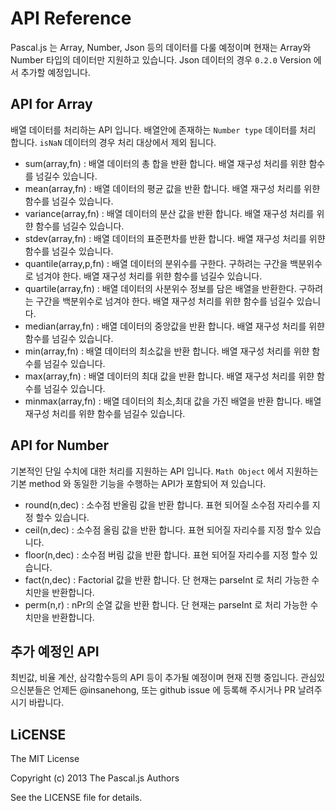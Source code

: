 # API Reference
Pascal.js 는 Array, Number, Json 등의 데이터를 다룰 예정이며 현재는 Array와 Number 타입의 데이터만 지원하고 있습니다. 
Json 데이터의 경우 `0.2.0` Version 에서 추가할 예정입니다.  

## API for Array 
배열 데이터를 처리하는 API 입니다. 배열안에 존재하는 `Number type` 데이터를 처리 합니다. `isNaN` 데이터의 경우 처리 대상에서 제외 됩니다. 

* sum(array,fn) : 배열 데이터의 총 합을 뱐환 합니다. 배열 재구성 처리를 위햔 함수를 넘길수 있습니다. 
* mean(array,fn) : 배열 데이터의 평균 값을 반환 합니다. 배열 재구성 처리를 위햔 함수를 넘길수 있습니다. 
* variance(array,fn) : 배열 데이터의 분산 값을 반환 합니다. 배열 재구성 처리를 위햔 함수를 넘길수 있습니다. 
* stdev(array,fn) : 배열 데이터의 표준편차를 반환 합니다. 배열 재구성 처리를 위햔 함수를 넘길수 있습니다. 
* quantile(array,p,fn) : 배열 데이터의 분위수를 구한다. 구하려는 구간을 백분위수로 넘겨야 한다. 배열 재구성 처리를 위햔 함수를 넘길수 있습니다. 
* quartile(array,fn) : 배열 데이터의 사분위수 정보를 담은 배열을 반환한다. 구하려는 구간을 백분위수로 넘겨야 한다. 배열 재구성 처리를 위햔 함수를 넘길수 있습니다.
* median(array,fn) : 배열 데이터의 중앙값을 반환 합니다. 배열 재구성 처리를 위햔 함수를 넘길수 있습니다. 
* min(array,fn) : 배열 데이터의 최소값을 반환 합니다. 배열 재구성 처리를 위햔 함수를 넘길수 있습니다. 
* max(array,fn) : 배열 데이터의 최대 값을 반환 합니다. 배열 재구성 처리를 위햔 함수를 넘길수 있습니다. 
* minmax(array,fn) : 배열 데이터의 최소,최대 값을 가진 배열을 반환 합니다. 배열 재구성 처리를 위햔 함수를 넘길수 있습니다. 

## API for Number
기본적인 단일 수치에 대한 처리를 지원하는 API 입니다. `Math Object` 에서 지원하는 기본 method 와 동일한 기능을 수행하는 API가 포함되어 져 있습니다. 

* round(n,dec) : 소수점 반올림 값을 반환 합니다. 표현 되어질  소수점 자리수를 지정 할수 있습니다.
* ceil(n,dec) : 소수점 올림 값을 반환 합니다. 표현 되어질 자리수를 지정 할수 있습니다.
* floor(n,dec) : 소수점 버림 값을 반환 합니다. 표현 되어질  자리수를 지정 할수 있습니다.
* fact(n,dec) : Factorial 값을 반환 합니다. 단 현재는 parseInt 로 처리 가능한 수치만을 반환합니다. 
* perm(n,r) : nPr의 순열 값을 반환 합니다. 단 현재는 parseInt 로 처리 가능한 수치만을 반환합니다. 

## 추가 예정인 API

최빈값, 비율 계산, 삼각함수등의 API 등이 추가될 예정이며 현재 진행 중입니다. 
관심있으신분들은 언제든 @insanehong, 또는 github issue 에 등록해 주시거나 PR 날려주시기 바랍니다. 


## LiCENSE
The MIT License

Copyright (c) 2013 The Pascal.js Authors

See the LICENSE file for details.
